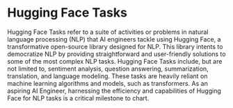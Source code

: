 # Hugging Face Tasks

Hugging Face Tasks refer to a suite of activities or problems in natural language processing (NLP) that AI engineers tackle using Hugging Face, a transformative open-source library designed for NLP. This library intents to democratize NLP by providing straightforward and user-friendly solutions to some of the most complex NLP tasks. Hugging Face Tasks include, but are not limited to, sentiment analysis, question answering, summarization, translation, and language modeling. These tasks are heavily reliant on machine learning algorithms and models, such as transformers. As an aspiring AI Engineer, harnessing the efficiency and capabilities of Hugging Face for NLP tasks is a critical milestone to chart.